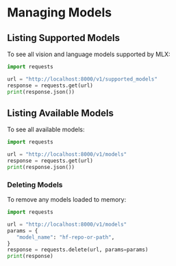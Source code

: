 # Managing Models

## Listing Supported Models

To see all vision and language models supported by MLX:

```python
import requests

url = "http://localhost:8000/v1/supported_models"
response = requests.get(url)
print(response.json())
```

## Listing Available Models

To see all available models:

```python
import requests

url = "http://localhost:8000/v1/models"
response = requests.get(url)
print(response.json())
```

### Deleting Models

To remove any models loaded to memory:

```python
import requests

url = "http://localhost:8000/v1/models"
params = {
   "model_name": "hf-repo-or-path",
}
response = requests.delete(url, params=params)
print(response)
```

